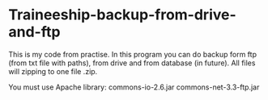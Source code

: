 # Traineeship-backup-from-drive-and-ftp
This is my code from practise. In this program you can do backup form ftp (from txt file with paths), from drive and from database (in future).
All files will zipping to one file .zip.

You must use Apache library:
commons-io-2.6.jar
commons-net-3.3-ftp.jar
